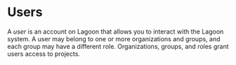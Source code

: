 # Users

A _user_ is an account on Lagoon that allows you to interact with the Lagoon system. A user may belong to one or more organizations and groups, and each group may have a different role. Organizations, groups, and roles grant users access to projects.
